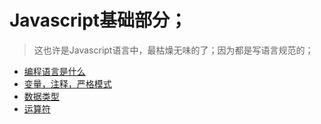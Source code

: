# Javascript基础部分；

> 这也许是Javascript语言中，最枯燥无味的了；因为都是写语言规范的；

- [编程语言是什么](./1.编程语言是什么.md)
- [变量，注释，严格模式](./2.变量，注释，严格模式.md)
- [数据类型](./3.数据类型.md)
- [运算符](./4.运算符.md)
